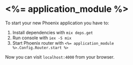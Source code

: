 # <%= application_module %>

To start your new Phoenix application you have to:

1. Install dependencies with `mix deps.get`
2. Run console with `iex -S mix`
3. Start Phoenix router with `<%= application_module %>.Config.Router.start %>`

Now you can visit `localhost:4000` from your browser.
